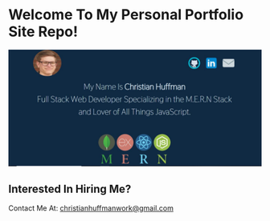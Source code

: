 # Welcome To My Personal Portfolio Site Repo!

![portfolio-image](https://github.com/TheNoodleMoose/React-Portfolio/blob/master/src/assets/images/portfolio-site.JPG)

## Interested In Hiring Me?

Contact Me At: christianhuffmanwork@gmail.com
